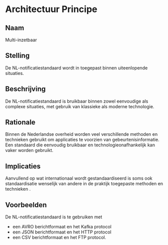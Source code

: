 # Architectuur Principe

## Naam

Multi-inzetbaar

## Stelling

De NL-notificatiestandaard wordt in toegepast binnen uiteenlopende situaties.

## Beschrijving

De NL-notificatiestandaard is bruikbaar binnen zowel eenvoudige als complexe situaties, met gebruik van klassieke als moderne technologie.

## Rationale

Binnen de Nederlandse overheid worden veel verschillende methoden en technieken gebruikt om applicaties te voorzien van gebeurtenisinformatie. Een standaard die eenvoudig bruikbaar en technologieonafhankelijk kan vaker worden gebruikt.

## Implicaties

Aanvullend op wat internationaal wordt gestandaardiseerd is soms ook standaardisatie wenselijk van andere in de praktijk toegepaste methoden en technieken . 

## Voorbeelden

De NL-notificatiestandaard is te gebruiken met
- een AVRO berichtformaat en het Kafka protocol
- een JSON berichtformaat en het HTTP protocol
- een CSV berichtformaat en het FTP protocol.



